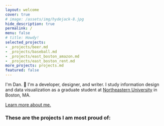 ```yaml
---
layout: welcome
cover: true
# image: /assets/img/hydejack-8.jpg
hide_description: true
permalink: /
menu: false
# title: Howdy!
selected_projects:
- _projects/beer.md
- _projects/baseball.md
- _projects/east_boston_amazon.md
- _projects/east_boston_rent.md
more_projects: projects.md
featured: false
---
```

I'm Dan. 🎉 I'm a developer, designer, and writer. I study information design and data visualization
as a graduate student at [Northeastern University](https://www.northeastern.edu/visualization/) in Boston, MA.

[Learn more about me.](./about.md)
### These are the projects I am most proud of:

<!--projects-->
